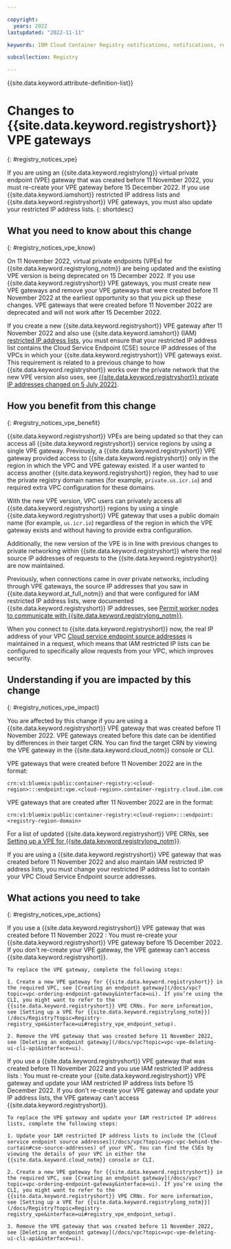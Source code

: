 ```yaml
---

copyright:
  years: 2022
lastupdated: "2022-11-11"

keywords: IBM Cloud Container Registry notifications, notifications, registry, changes, vpe

subcollection: Registry

---
```


{{site.data.keyword.attribute-definition-list}}

# Changes to {{site.data.keyword.registryshort}} VPE gateways
{: #registry_notices_vpe}

If you are using an {{site.data.keyword.registrylong}} virtual private endpoint (VPE) gateway that was created before 11 November 2022, you must re-create your VPE gateway before 15 December 2022. If you use {{site.data.keyword.iamshort}} restricted IP address lists and {{site.data.keyword.registryshort}} VPE gateways, you must also update your restricted IP address lists.
{: shortdesc}

## What you need to know about this change
{: #registry_notices_vpe_know}

On 11 November 2022, virtual private endpoints (VPEs) for {{site.data.keyword.registrylong_notm}} are being updated and the existing VPE version is being deprecated on 15 December 2022. If you use {{site.data.keyword.registryshort}} VPE gateways, you must create new VPE gateways and remove your VPE gateways that were created before 11 November 2022 at the earliest opportunity so that you pick up these changes. VPE gateways that were created before 11 November 2022 are deprecated and will not work after 15 December 2022.

If you create a new {{site.data.keyword.registryshort}} VPE gateway after 11 November 2022 and also use {{site.data.keyword.iamshort}} (IAM) [restricted IP address lists](/docs/account?topic=account-ips&interface=ui), you must ensure that your restricted IP address list contains the Cloud Service Endpoint (CSE) source IP addresses of the VPCs in which your {{site.data.keyword.registryshort}} VPE gateways exist. This requirement is related to a previous change to how {{site.data.keyword.registryshort}} works over the private network that the new VPE version also uses, see [{{site.data.keyword.registryshort}} private IP addresses changed on 5 July 2022}](/docs/Registry?topic=Registry-registry_notices_iam_private_network).

## How you benefit from this change
{: #registry_notices_vpe_benefit}

{{site.data.keyword.registryshort}} VPEs are being updated so that they can access all {{site.data.keyword.registryshort}} service regions by using a single VPE gateway. Previously, a {{site.data.keyword.registryshort}} VPE gateway provided access to {{site.data.keyword.registryshort}} only in the region in which the VPC and VPE gateway existed. If a user wanted to access another {{site.data.keyword.registryshort}} region, they had to use the private registry domain names (for example, `private.us.icr.io`) and required extra VPC configuration for these domains.

With the new VPE version, VPC users can privately access all {{site.data.keyword.registryshort}} regions by using a single {{site.data.keyword.registryshort}} VPE gateway that uses a public domain name (for example, `us.icr.io`) regardless of the region in which the VPE gateway exists and without having to provide extra configuration.

Additionally, the new version of the VPE is in line with previous changes to private networking within {{site.data.keyword.registryshort}} where the real source IP addresses of requests to the {{site.data.keyword.registryshort}} are now maintained.

Previously, when connections came in over private networks, including through VPE gateways, the source IP addresses that you saw in {{site.data.keyword.at_full_notm}} and that were configured for IAM restricted IP address lists, were documented {{site.data.keyword.registryshort}} IP addresses, see [Permit worker nodes to communicate with {{site.data.keyword.registrylong_notm}}](/docs/containers?topic=containers-firewall#firewall_private_container_registry).

When you connect to {{site.data.keyword.registryshort}} now, the real IP address of your VPC [Cloud service endpoint source addresses](/docs/vpc?topic=vpc-vpc-behind-the-curtain#cse-source-addresses) is maintained in a request, which means that IAM restricted IP lists can be configured to specifically allow requests from your VPC, which improves security.

## Understanding if you are impacted by this change
{: #registry_notices_vpe_impact}

You are affected by this change if you are using a {{site.data.keyword.registryshort}} VPE gateway that was created before 11 November 2022. VPE gateways created before this date can be identified by differences in their target CRN. You can find the target CRN by viewing the VPE gateway in the {{site.data.keyword.cloud_notm}} console or CLI.

VPE gateways that were created before 11 November 2022 are in the format:

`crn:v1:bluemix:public:container-registry:<cloud-region>:::endpoint:vpe.<cloud-region>.container-registry.cloud.ibm.com`

VPE gateways that are created after 11 November 2022 are in the format:

`crn:v1:bluemix:public:container-registry:<cloud-region>:::endpoint:<registry-region-domain>`

For a list of updated {{site.data.keyword.registryshort}} VPE CRNs, see [Setting up a VPE for {{site.data.keyword.registrylong_notm}}](/docs/Registry?topic=Registry-registry_vpe&interface=ui#registry_vpe_endpoint_setup).

If you are using a {{site.data.keyword.registryshort}} VPE gateway that was created before 11 November 2022 and also maintain IAM restricted IP address lists, you must change your restricted IP address list to contain your VPC Cloud Service Endpoint source addresses.

## What actions you need to take
{: #registry_notices_vpe_actions}

If you use a {{site.data.keyword.registryshort}} VPE gateway that was created before 11 November 2022
:   You must re-create your {{site.data.keyword.registryshort}} VPE gateway before 15 December 2022. If you don't re-create your VPE gateway, the VPE gateway can't access {{site.data.keyword.registryshort}}.

    To replace the VPE gateway, complete the following steps:

    1. Create a new VPE gateway for {{site.data.keyword.registryshort}} in the required VPC, see [Creating an endpoint gateway](/docs/vpc?topic=vpc-ordering-endpoint-gateway&interface=ui). If you’re using the CLI, you might want to refer to the {{site.data.keyword.registryshort}} VPE CRNs. For more information, see [Setting up a VPE for {{site.data.keyword.registrylong_notm}}](/docs/Registry?topic=Registry-registry_vpe&interface=ui#registry_vpe_endpoint_setup).

    2. Remove the VPE gateway that was created before 11 November 2022, see [Deleting an endpoint gateway](/docs/vpc?topic=vpc-vpe-deleting-ui-cli-api&interface=ui).

If you use a {{site.data.keyword.registryshort}} VPE gateway that was created before 11 November 2022 and you use IAM restricted IP address lists
:   You must re-create your {{site.data.keyword.registryshort}} VPE gateway and update your IAM restricted IP address lists before 15 December 2022. If you don't re-create your VPE gateway and update your IP address lists, the VPE gateway can't access {{site.data.keyword.registryshort}}.

    To replace the VPE gateway and update your IAM restricted IP address lists, complete the following steps:

    1. Update your IAM restricted IP address lists to include the [Cloud service endpoint source addresses](/docs/vpc?topic=vpc-vpc-behind-the-curtain#cse-source-addresses) of your VPC. You can find the CSEs by viewing the details of your VPC in either the {{site.data.keyword.cloud_notm}} console or CLI.

    2. Create a new VPE gateway for {{site.data.keyword.registryshort}} in the required VPC, see [Creating an endpoint gateway](/docs/vpc?topic=vpc-ordering-endpoint-gateway&interface=ui). If you’re using the CLI, you might want to refer to the {{site.data.keyword.registryshort}} VPE CRNs. For more information, see [Setting up a VPE for {{site.data.keyword.registrylong_notm}}](/docs/Registry?topic=Registry-registry_vpe&interface=ui#registry_vpe_endpoint_setup).

    3. Remove the VPE gateway that was created before 11 November 2022, see [Deleting an endpoint gateway](/docs/vpc?topic=vpc-vpe-deleting-ui-cli-api&interface=ui).


